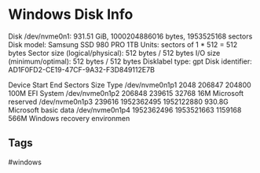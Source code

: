 # Windows Disk Info

Disk /dev/nvme0n1: 931.51 GiB, 1000204886016 bytes, 1953525168 sectors
Disk model: Samsung SSD 980 PRO 1TB
Units: sectors of 1 * 512 = 512 bytes
Sector size (logical/physical): 512 bytes / 512 bytes
I/O size (minimum/optimal): 512 bytes / 512 bytes
Disklabel type: gpt
Disk identifier: AD1F0FD2-CE19-47CF-9A32-F3D849112E7B

Device              Start        End    Sectors   Size Type
/dev/nvme0n1p1       2048     206847     204800   100M EFI System
/dev/nvme0n1p2     206848     239615      32768    16M Microsoft reserved
/dev/nvme0n1p3     239616 1952362495 1952122880 930.8G Microsoft basic data
/dev/nvme0n1p4 1952362496 1953521663    1159168   566M Windows recovery environmen


## Tags
#windows
